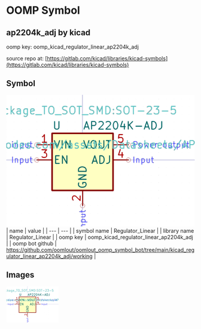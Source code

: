 # OOMP Symbol  
## ap2204k_adj  by kicad  
  
oomp key: oomp_kicad_regulator_linear_ap2204k_adj  
  
source repo at: [https://gitlab.com/kicad/libraries/kicad-symbols](https://gitlab.com/kicad/libraries/kicad-symbols)  
## Symbol  
  
[![working.png](working_600.png)](working.png)  
| name | value | 
| --- | --- | 
| symbol name | Regulator_Linear | 
| library name | Regulator_Linear | 
| oomp key | oomp_kicad_regulator_linear_ap2204k_adj | 
| oomp bot github | https://github.com/oomlout/oomlout_oomp_symbol_bot/tree/main/kicad_regulator_linear_ap2204k_adj/working | 
## Images  
  
[![working.png](working_140.png)](working.png)  
